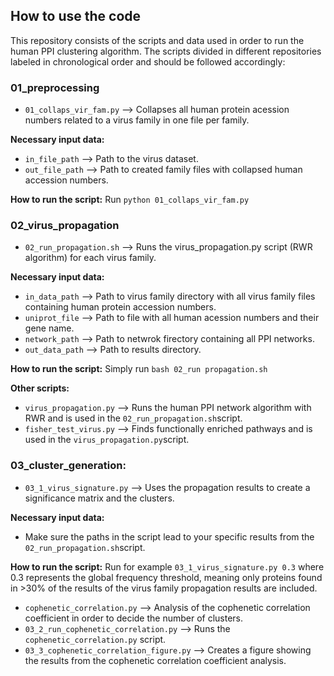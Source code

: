 ## How to use the code
This repository consists of the scripts and data used in order to run the human PPI clustering algorithm. The scripts divided in different repositories labeled in chronological order and should be followed accordingly:

### 01_preprocessing
- `01_collaps_vir_fam.py` --> Collapses all human protein acession numbers related to a virus family in one file per family.

**Necessary input data:**
- `in_file_path` --> Path to the virus dataset. 
- `out_file_path` --> Path to created family files with collapsed human accession numbers. 

**How to run the script:**
 Run `python 01_collaps_vir_fam.py`


### 02_virus_propagation
- `02_run_propagation.sh` --> Runs the virus_propagation.py script (RWR algorithm) for each virus family.

**Necessary input data:**
- `in_data_path` --> Path to virus family directory with all virus family files containing human protein accession numbers. 
- `uniprot_file` --> Path to file with all human acession numbers and their gene name. 
- `network_path` --> Path to netwrok firectory containing all PPI networks. 
- `out_data_path` --> Path to results directory. 

**How to run the script:**
Simply run `bash 02_run propagation.sh`

**Other scripts:**
- `virus_propagation.py` --> Runs the human PPI network algorithm with RWR and is used in the `02_run_propagation.sh`script. 
- `fisher_test_virus.py` --> Finds functionally enriched pathways and is used in the `virus_propagation.py`script.


### 03_cluster_generation:
- `03_1_virus_signature.py` --> Uses the propagation results to create a significance matrix and the clusters.

**Necessary input data:**
- Make sure the paths in the script lead to your specific results from the `02_run_propagation.sh`script.

**How to run the script:**
Run for example `03_1_virus_signature.py 0.3` where 0.3 represents the global frequency threshold, meaning only proteins found in >30% of the results of the virus family propagation results are included. 
 
- `cophenetic_correlation.py` --> Analysis of the cophenetic correlation coefficient in order to decide the number of clusters.  
- `03_2_run_cophenetic_correlation.py` --> Runs the `cophenetic_correlation.py` script. 
- `03_3_cophenetic_correlation_figure.py` --> Creates a figure showing the results from the cophenetic correlation coefficient analysis. 
